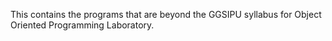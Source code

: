 This contains the programs that are beyond the GGSIPU syllabus for Object Oriented Programming Laboratory.
